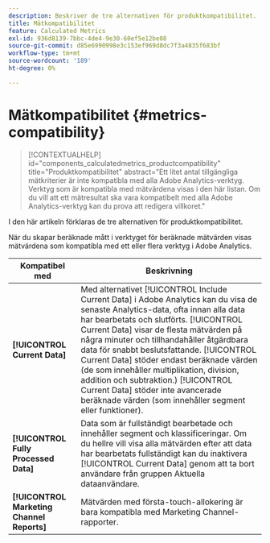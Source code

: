 ```yaml
---
description: Beskriver de tre alternativen för produktkompatibilitet.
title: Mätkompatibilitet
feature: Calculated Metrics
exl-id: 936d8139-7bbc-4de4-9e30-60ef5e12be08
source-git-commit: d85e6990998e3c153ef969d8dc7f3a4835f683bf
workflow-type: tm+mt
source-wordcount: '189'
ht-degree: 0%

---
```


# Mätkompatibilitet {#metrics-compatibility}

>[!CONTEXTUALHELP]
>id="components_calculatedmetrics_productcompatibility"
>title="Produktkompatibilitet"
>abstract="Ett litet antal tillgängliga mätkriterier är inte kompatibla med alla Adobe Analytics-verktyg. Verktyg som är kompatibla med mätvärdena visas i den här listan. Om du vill att ett mätresultat ska vara kompatibelt med alla Adobe Analytics-verktyg kan du prova att redigera villkoret."

I den här artikeln förklaras de tre alternativen för produktkompatibilitet.

När du skapar beräknade mått i verktyget för beräknade mätvärden visas mätvärdena som kompatibla med ett eller flera verktyg i Adobe Analytics.


| Kompatibel med | Beskrivning |
| --- | --- |
| **[!UICONTROL Current Data]** | Med alternativet [!UICONTROL Include Current Data] i Adobe Analytics kan du visa de senaste Analytics-data, ofta innan alla data har bearbetats och slutförts. [!UICONTROL Current Data] visar de flesta mätvärden på några minuter och tillhandahåller åtgärdbara data för snabbt beslutsfattande. [!UICONTROL Current Data] stöder endast beräknade värden (de som innehåller multiplikation, division, addition och subtraktion.) [!UICONTROL Current Data] stöder inte avancerade beräknade värden (som innehåller segment eller funktioner). |
| **[!UICONTROL Fully Processed Data]** | Data som är fullständigt bearbetade och innehåller segment och klassificeringar. Om du hellre vill visa alla mätvärden efter att data har bearbetats fullständigt kan du inaktivera [!UICONTROL Current Data] genom att ta bort användare från gruppen Aktuella dataanvändare. |
| **[!UICONTROL Marketing Channel Reports]** | Mätvärden med första-touch-allokering är bara kompatibla med Marketing Channel-rapporter. |
